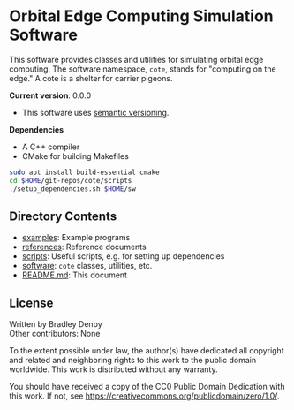 # Orbital Edge Computing Simulation Software

This software provides classes and utilities for simulating orbital edge
computing. The software namespace, `cote`, stands for "computing on the edge."
A cote is a shelter for carrier pigeons.

**Current version**: 0.0.0

* This software uses [semantic versioning](http://semver.org).

**Dependencies**

* A C++ compiler
* CMake for building Makefiles

```bash
sudo apt install build-essential cmake
cd $HOME/git-repos/cote/scripts
./setup_dependencies.sh $HOME/sw
```

## Directory Contents

* [examples](examples/README.md): Example programs
* [references](references/README.md): Reference documents
* [scripts](scripts/README.md): Useful scripts, e.g. for setting up dependencies
* [software](software/README.md): `cote` classes, utilities, etc.
* [README.md](README.md): This document

## License

Written by Bradley Denby  
Other contributors: None

To the extent possible under law, the author(s) have dedicated all copyright and
related and neighboring rights to this work to the public domain worldwide. This
work is distributed without any warranty.

You should have received a copy of the CC0 Public Domain Dedication with this
work. If not, see <https://creativecommons.org/publicdomain/zero/1.0/>.
